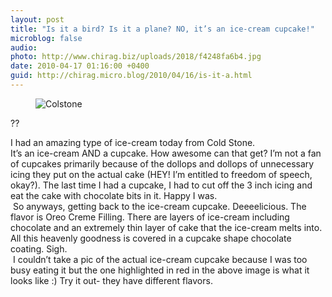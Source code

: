 ```yaml
---
layout: post
title: "Is it a bird? Is it a plane? NO, it’s an ice-cream cupcake!"
microblog: false
audio: 
photo: http://www.chirag.biz/uploads/2018/f4248fa6b4.jpg
date: 2010-04-17 01:16:00 +0400
guid: http://chirag.micro.blog/2010/04/16/is-it-a.html
---
```

<figure><img alt="Colstone" src="http://www.chirag.biz/uploads/2018/f4248fa6b4.jpg"></figure><p>??</p>
<p>I had an amazing type of ice-cream today from Cold Stone. <br>It’s an ice-cream AND a cupcake. How awesome can that get? I’m not a fan of cupcakes primarily because of the dollops and dollops of unnecessary icing they put on the actual cake (HEY! I’m entitled to freedom of speech, okay?). The last time I had a cupcake, I had to cut off the 3 inch icing and eat the cake with chocolate bits in it. Happy I was.<br> So anyways, getting back to the ice-cream cupcake. Deeeelicious. The flavor is Oreo Creme Filling. There are layers of ice-cream including chocolate and an extremely thin layer of cake that the ice-cream melts into. All this heavenly goodness is covered in a cupcake shape chocolate coating. Sigh. <br> I couldn’t take a pic of the actual ice-cream cupcake because I was too busy eating it but the one highlighted in red in the above image is what it looks like :) Try it out- they have different flavors.</p>
